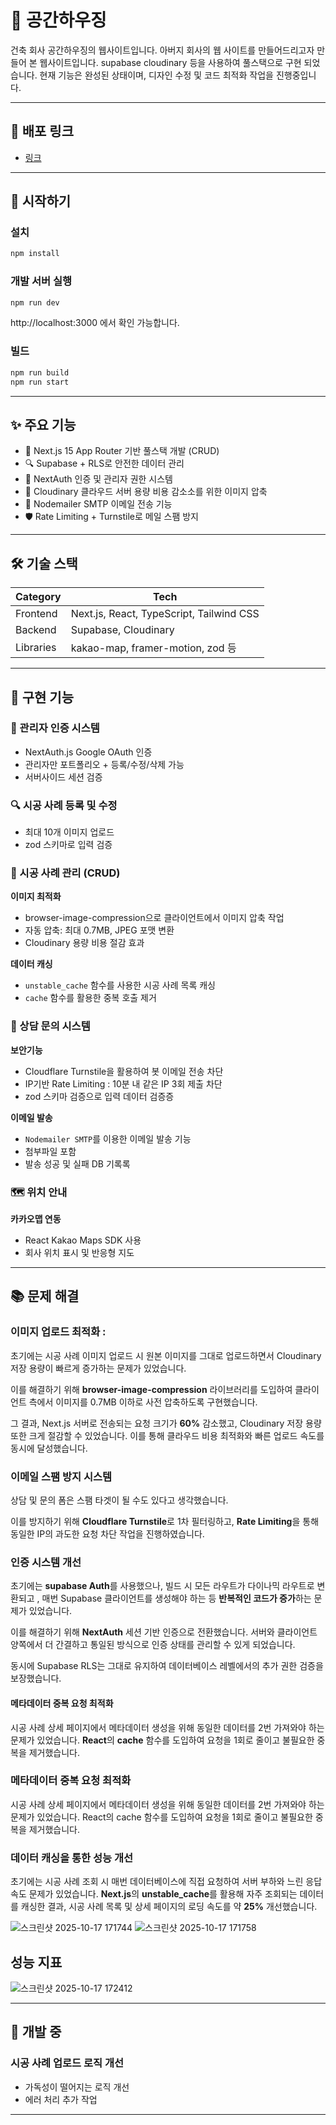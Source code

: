 # 📝 공간하우징

건축 회사 공간하우징의 웹사이트입니다. 아버지 회사의 웹 사이트를 만들어드리고자 만들어 본 웹사이트입니다. supabase cloudinary 등을 사용하여 풀스택으로 구현 되었습니다. 현재 기능은 완성된 상태이며, 디자인 수정 및 코드 최적화 작업을 진행중입니다.

---

## 🔗 배포 링크

- [링크](https://gongganhousing.vercel.app/)

---

## 🚀 시작하기

### 설치

```bash
npm install
```

### 개발 서버 실행

```bash
npm run dev
```

http://localhost:3000 에서 확인 가능합니다.

### 빌드

```bash
npm run build
npm run start
```

---

## ✨ 주요 기능

- 📖 Next.js 15 App Router 기반 풀스택 개발 (CRUD)
- 🔍 Supabase + RLS로 안전한 데이터 관리
- 📱 NextAuth 인증 및 관리자 권한 시스템
- 🌙 Cloudinary 클라우드 서버 용량 비용 감소소를 위한 이미지 압축
- 📜 Nodemailer SMTP 이메일 전송 기능
- 🛡️ Rate Limiting + Turnstile로 메일 스팸 방지

---

## 🛠️ 기술 스택

| Category  | Tech                                     |
| --------- | ---------------------------------------- |
| Frontend  | Next.js, React, TypeScript, Tailwind CSS |
| Backend   | Supabase, Cloudinary                     |
| Libraries | kakao-map, framer-motion, zod 등         |

---

## 📝 구현 기능

### 📖 관리자 인증 시스템

- NextAuth.js Google OAuth 인증
- 관리자만 포트폴리오 + 등록/수정/삭제 가능
- 서버사이드 세션 검증

### 🔍 시공 사례 등록 및 수정

- 최대 10개 이미지 업로드
- zod 스키마로 입력 검증

### 📝 시공 사례 관리 (CRUD)

**이미지 최적화**

- browser-image-compression으로 클라이언트에서 이미지 압축 작업
- 자동 압축: 최대 0.7MB, JPEG 포맷 변환
- Cloudinary 용량 비용 절감 효과

**데이터 캐싱**

- `unstable_cache` 함수를 사용한 시공 사례 목록 캐싱
- `cache` 함수를 활용한 중복 호출 제거

### 📧 상담 문의 시스템

**보안기능**

- Cloudflare Turnstile을 활용하여 봇 이메일 전송 차단
- IP기반 Rate Limiting : 10분 내 같은 IP 3회 제출 차단
- zod 스키마 검증으로 입력 데이터 검증증

**이메일 발송**

- `Nodemailer SMTP`를 이용한 이메일 발송 기능
- 첨부파일 포함
- 발송 성공 및 실패 DB 기록록

### 🗺️ 위치 안내

**카카오맵 연동**

- React Kakao Maps SDK 사용
- 회사 위치 표시 및 반응형 지도

---

## 📚 문제 해결

### **이미지 업로드 최적화** :

초기에는 시공 사례 이미지 업로드 시 원본 이미지를 그대로 업로드하면서 Cloudinary 저장 용량이 빠르게 증가하는 문제가 있었습니다.

이를 해결하기 위해 **browser-image-compression** 라이브러리를 도입하여
클라이언트 측에서 이미지를 0.7MB 이하로 사전 압축하도록 구현했습니다.

그 결과, Next.js 서버로 전송되는 요청 크기가 **60%** 감소했고,
Cloudinary 저장 용량 또한 크게 절감할 수 있었습니다.
이를 통해 클라우드 비용 최적화와 빠른 업로드 속도를 동시에 달성했습니다.

### **이메일 스팸 방지 시스템**

상담 및 문의 폼은 스팸 타겟이 될 수도 있다고 생각했습니다.

이를 방지하기 위해 **Cloudflare Turnstile**로 1차 필터링하고, **Rate Limiting**을 통해 동일한 IP의 과도한 요청 차단 작업을 진행하였습니다.

### **인증 시스템 개선**

초기에는 **supabase Auth**를 사용했으나, 빌드 시 모든 라우트가 다이나믹 라우트로 변환되고 , 매번 Supabase 클라이언트를 생성해야 하는 등
**반복적인 코드가 증가**하는 문제가 있었습니다.

이를 해결하기 위해 **NextAuth** 세션 기반 인증으로 전환했습니다.
서버와 클라이언트 양쪽에서 더 간결하고 통일된 방식으로
인증 상태를 관리할 수 있게 되었습니다.

동시에 Supabase RLS는 그대로 유지하여 데이터베이스 레벨에서의
추가 권한 검증을 보장했습니다.

#### 메타데이터 중복 요청 최적화

시공 사례 상세 페이지에서 메타데이터 생성을 위해 동일한 데이터를 2번 가져와야 하는 문제가 있었습니다. **React**의 **cache** 함수를 도입하여 요청을 1회로 줄이고 불필요한 중복을 제거했습니다.

### **메타데이터 중복 요청 최적화**

시공 사례 상세 페이지에서 메타데이터 생성을 위해 동일한 데이터를 2번 가져와야 하는 문제가 있었습니다. React의 cache 함수를 도입하여 요청을 1회로 줄이고 불필요한 중복을 제거했습니다.

### **데이터 캐싱을 통한 성능 개선**

초기에는 시공 사례 조회 시 매번 데이터베이스에 직접 요청하여 서버 부하와 느린 응답 속도 문제가 있었습니다. **Next.js**의 **unstable_cache**를 활용해 자주 조회되는 데이터를 캐싱한 결과, 시공 사례 목록 및 상세 페이지의 로딩 속도를 약 **25%** 개선했습니다.

![스크린샷 2025-10-17 171744](https://res.cloudinary.com/dtodrrwy8/image/upload/v1760690004/%EC%8A%A4%ED%81%AC%EB%A6%B0%EC%83%B7_2025-10-17_171744_bx46pz.png)
![스크린샷 2025-10-17 171758](https://res.cloudinary.com/dtodrrwy8/image/upload/v1760690004/%EC%8A%A4%ED%81%AC%EB%A6%B0%EC%83%B7_2025-10-17_171758_job0r3.png)

## 성능 지표

![스크린샷 2025-10-17 172412](https://res.cloudinary.com/dtodrrwy8/image/upload/v1760690004/%EC%8A%A4%ED%81%AC%EB%A6%B0%EC%83%B7_2025-10-17_172412_zc1zv1.png)

---

## 🚧 개발 중

### 시공 사례 업로드 로직 개선

- 가독성이 떨어지는 로직 개선
- 에러 처리 추가 작업

---
